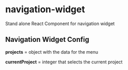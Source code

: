 # navigation-widget

Stand alone React Component for navigation widget

## Navigation Widget Config

  **projects**            = object with the data for the menu
  
  **currentProject**      = integer that selects the current project
